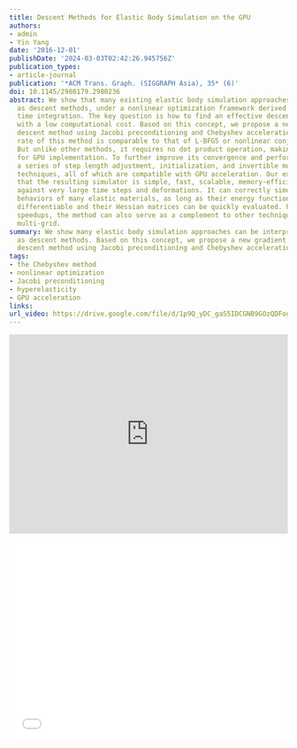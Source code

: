 ```yaml
---
title: Descent Methods for Elastic Body Simulation on the GPU
authors:
- admin
- Yin Yang
date: '2016-12-01'
publishDate: '2024-03-03T02:42:26.945756Z'
publication_types:
- article-journal
publication: '*ACM Trans. Graph. (SIGGRAPH Asia), 35* (6)'
doi: 10.1145/2980179.2980236
abstract: We show that many existing elastic body simulation approaches can be interpreted
  as descent methods, under a nonlinear optimization framework derived from implicit
  time integration. The key question is how to find an effective descent direction
  with a low computational cost. Based on this concept, we propose a new gradient
  descent method using Jacobi preconditioning and Chebyshev acceleration. The convergence
  rate of this method is comparable to that of L-BFGS or nonlinear conjugate gradient.
  But unlike other methods, it requires no dot product operation, making it suitable
  for GPU implementation. To further improve its convergence and performance, we develop
  a series of step length adjustment, initialization, and invertible model conversion
  techniques, all of which are compatible with GPU acceleration. Our experiment shows
  that the resulting simulator is simple, fast, scalable, memory-efficient, and robust
  against very large time steps and deformations. It can correctly simulate the deformation
  behaviors of many elastic materials, as long as their energy functions are second-order
  differentiable and their Hessian matrices can be quickly evaluated. For additional
  speedups, the method can also serve as a complement to other techniques, such as
  multi-grid.
summary: We show many elastic body simulation approaches can be interpreted
  as descent methods. Based on this concept, we propose a new gradient
  descent method using Jacobi preconditioning and Chebyshev acceleration.
tags:
- the Chebyshev method
- nonlinear optimization
- Jacobi preconditioning
- hyperelasticity
- GPU acceleration
links:
url_video: https://drive.google.com/file/d/1p9Q_yDC_gaS5IDCGNB9GOzQDFogomnmM/view
---
```


<p align="center">
<iframe width="100%" height="360" src="https://www.youtube.com/embed/qAF4EUeJTI4?si=3fF47hSjTTLLBoyq" title="YouTube video player" frameborder="0" allow="accelerometer; autoplay; clipboard-write; encrypted-media; gyroscope; picture-in-picture; web-share" allowfullscreen></iframe>
</p>
<p align="center">
<iframe width="100%" height="360" src="//player.bilibili.com/player.html?aid=255255479&bvid=BV1tY411J7w9&cid=563649251&p=1" scrolling="no" border="0" frameborder="no" framespacing="0" allowfullscreen="true"> </iframe>
</p>
